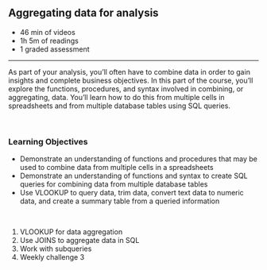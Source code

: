 ## Aggregating data for analysis

- 46 min of videos
- 1h 5m of readings
- 1 graded assessment

<hr>

As part of your analysis, you’ll often have to combine data in order to gain insights and complete business objectives. In this part of the course, you’ll explore the functions, procedures, and syntax involved in combining, or aggregating, data. You’ll learn how to do this from multiple cells in spreadsheets and from multiple database tables using SQL queries.

<br>

### Learning Objectives

- Demonstrate an understanding of functions and procedures that may be used to combine data from multiple cells in a spreadsheets
- Demonstrate an understanding of functions and syntax to create SQL queries for combining data from multiple database tables
- Use VLOOKUP to query data, trim data, convert text data to numeric data, and create a summary table from a queried information

<br>

1. VLOOKUP for data aggregation
2. Use JOINS to aggregate data in SQL
3. Work with subqueries
4. Weekly challenge 3
